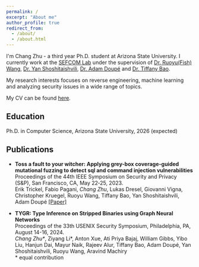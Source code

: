 ```yaml
---
permalink: /
excerpt: "About me"
author_profile: true
redirect_from: 
  - /about/
  - /about.html
---
```

   
I'm Chang Zhu - a third year Ph.D. student at Arizona State University. I currently work at the [SEFCOM Lab](https://sefcom.asu.edu/) under the supervision of [Dr. Ruoyu(Fish) Wang](https://rev.fish/), [Dr. Yan Shoshitaishvili](https://yancomm.net/), [Dr. Adam Doupé](https://adamdoupe.com/) and [Dr. Tiffany Bao](https://www.tiffanybao.com/). 

My research interests focuses on reverse engineering, machine learning and analyzing security issues in a wide range of topics.

My CV can be found [here](https://changzhu1997.github.io/files/Chang_CV.pdf).

## Education
Ph.D. in Computer Science, Arizona State University, 2026 (expected)


## Publications
* **Toss a fault to your witcher: Applying grey-box coverage-guided mutational fuzzing to detect sql and command injection vulnerabilities** \
Proceedings of the 44th IEEE Symposium on Security and Privacy (S&P), San Francisco, CA, May 22‑25, 2023.\
Erik Trickel, Fabio Pagani, *Chang Zhu*, Lukas Dresel, Giovanni Vigna, Christopher Kruegel, Ruoyu Wang, Tiffany Bao, Yan
Shoshitaishvili, Adam Doupé
[[Paper]](https://ieeexplore.ieee.org/abstract/document/10179317)

* **TYGR: Type Inference on Stripped Binaries using Graph Neural Networks** \
Proceedings of the 33th USENIX Security Symposium, Philadelphia, PA, August 14-16, 2024.\
*Chang Zhu\**, Ziyang Li*, Anton Xue, Ati Priya Bajaj, William Gibbs, Yibo Liu, Hanjun Dai, Mayur Naik, Rajeev Alur, Tiffany Bao, Adam Doupé, Yan Shoshitaishvili, Ruoyu Wang, Aravind Machiry \
\* equal contribution

